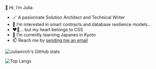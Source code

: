👋 Hi, I’m Julia
- 🪄 A pasionnate Solution Architect and Technical Writer
- 👀 I’m interested in smart contracts and database resilience models...
- ❤️‍🔥... but my heart belongs to CSS
- 🌱 I’m currently learning Japanes in Kyoto
- 📫 Reach me by [sending me an email](mailto:hi@juliamarch.com)

![Juliamrch's GitHub stats](https://github-readme-stats.vercel.app/api?username=juliamrch&show_icons=true&theme=transparent)

![Top Langs](https://github-readme-stats.vercel.app/api/top-langs/?username=juliamrch&layout=compact&hide_progress=true)
<!---
juliamrch/juliamrch is a ✨ special ✨ repository because its `README.md` (this file) appears on your GitHub profile.
You can click the Preview link to take a look at your changes.
--->
